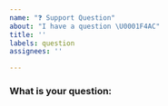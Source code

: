 ```yaml
---
name: "❓ Support Question"
about: "I have a question \U0001F4AC"
title: ''
labels: question
assignees: ''

---
```


<!--

🛑Consider whether Github issues is the best place to ask this question.  Perhaps some of the support channels will give you better help, faster:

- Reactiflux on Discord https://www.reactiflux.com
- Stack Overflow https://stackoverflow.com/questions/tagged/react-hooks-testing-library

* Please fill out this template with all the relevant information so we can
  understand how best to support you.

* Please make sure that you are familiar with and follow the Code of Conduct for
  this project (found in the CODE_OF_CONDUCT.md file).

We'll probably ask you to submit the fix (after giving some direction). If
you've never done that before, that's great! Check this free short video
tutorial to learn how: http://kcd.im/pull-request

-->

### What is your question:

<!-- Ask your question.  Be as detailed as you can. -->
